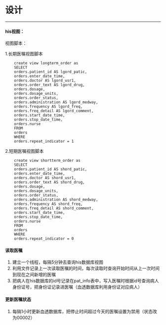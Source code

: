 # 设计 #
----


#### his视图： ####

视图脚本：

1.长期医嘱视图脚本

		create view longterm_order as
		SELECT
		orders.patient_id AS lgord_patic,
		orders.enter_date_time,
		orders.doctor AS lgord_usr1,
		orders.order_text AS lgord_drug,
		orders.dosage,
		orders.dosage_units,
		orders.order_status,
		orders.administration AS lgord_medway,
		orders.frequency AS lgord_freq,
		orders.freq_detail AS lgord_comment,
		orders.start_date_time,
		orders.stop_date_time,
		orders.nurse
		FROM
		orders 
		WHERE
		orders.repeat_indicator = 1


2.短期医嘱视图脚本

		create view shortterm_order as
		SELECT
		orders.patient_id AS shord_patic,
		orders.enter_date_time,
		orders.doctor AS shord_usr1,
		orders.order_text AS shord_drug,
		orders.dosage,
		orders.dosage_units,
		orders.order_status,
		orders.administration AS shord_medway,
		orders.frequency AS shord_freq,
		orders.freq_detail AS shord_comment,
		orders.start_date_time,
		orders.stop_date_time,
		orders.nurse
		FROM
		orders 
		WHERE
		orders.repeat_indicator = 0



#### 读取医嘱 ####

1. 建立一个线程，每隔5分钟去查询his数据库视图
2. 利用文件记录上一次读取医嘱的时间，每次读取时查询开始时间从上一次时间到现在之间新增的医嘱
2. 把病人在his数据库的id号记录在pat_info表中，写入医嘱时根据id号查询病人身份证号，把身份证记录进医嘱（血透数据库利用身份证对应病人）


#### 更新医嘱状态 ####

1. 每隔1小时更新血透数据库，把停止时间超过今天的医嘱设置为禁用（状态改为00002）
